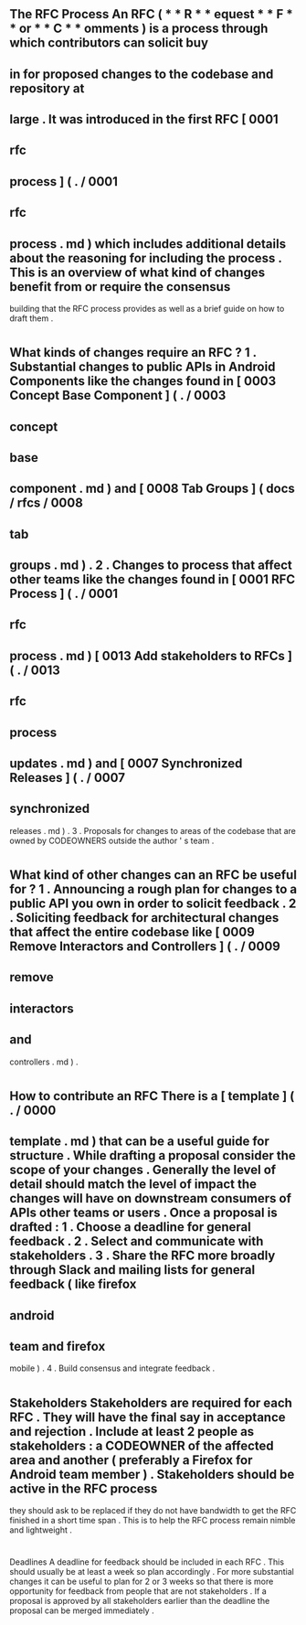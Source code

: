 #
The
RFC
Process
An
RFC
(
*
*
R
*
*
equest
*
*
F
*
*
or
*
*
C
*
*
omments
)
is
a
process
through
which
contributors
can
solicit
buy
-
in
for
proposed
changes
to
the
codebase
and
repository
at
-
large
.
It
was
introduced
in
the
first
RFC
[
0001
-
rfc
-
process
]
(
.
/
0001
-
rfc
-
process
.
md
)
which
includes
additional
details
about
the
reasoning
for
including
the
process
.
This
is
an
overview
of
what
kind
of
changes
benefit
from
or
require
the
consensus
-
building
that
the
RFC
process
provides
as
well
as
a
brief
guide
on
how
to
draft
them
.
#
#
What
kinds
of
changes
require
an
RFC
?
1
.
Substantial
changes
to
public
APIs
in
Android
Components
like
the
changes
found
in
[
0003
Concept
Base
Component
]
(
.
/
0003
-
concept
-
base
-
component
.
md
)
and
[
0008
Tab
Groups
]
(
docs
/
rfcs
/
0008
-
tab
-
groups
.
md
)
.
2
.
Changes
to
process
that
affect
other
teams
like
the
changes
found
in
[
0001
RFC
Process
]
(
.
/
0001
-
rfc
-
process
.
md
)
[
0013
Add
stakeholders
to
RFCs
]
(
.
/
0013
-
rfc
-
process
-
updates
.
md
)
and
[
0007
Synchronized
Releases
]
(
.
/
0007
-
synchronized
-
releases
.
md
)
.
3
.
Proposals
for
changes
to
areas
of
the
codebase
that
are
owned
by
CODEOWNERS
outside
the
author
'
s
team
.
#
#
What
kind
of
other
changes
can
an
RFC
be
useful
for
?
1
.
Announcing
a
rough
plan
for
changes
to
a
public
API
you
own
in
order
to
solicit
feedback
.
2
.
Soliciting
feedback
for
architectural
changes
that
affect
the
entire
codebase
like
[
0009
Remove
Interactors
and
Controllers
]
(
.
/
0009
-
remove
-
interactors
-
and
-
controllers
.
md
)
.
#
#
How
to
contribute
an
RFC
There
is
a
[
template
]
(
.
/
0000
-
template
.
md
)
that
can
be
a
useful
guide
for
structure
.
While
drafting
a
proposal
consider
the
scope
of
your
changes
.
Generally
the
level
of
detail
should
match
the
level
of
impact
the
changes
will
have
on
downstream
consumers
of
APIs
other
teams
or
users
.
Once
a
proposal
is
drafted
:
1
.
Choose
a
deadline
for
general
feedback
.
2
.
Select
and
communicate
with
stakeholders
.
3
.
Share
the
RFC
more
broadly
through
Slack
and
mailing
lists
for
general
feedback
(
like
firefox
-
android
-
team
and
firefox
-
mobile
)
.
4
.
Build
consensus
and
integrate
feedback
.
#
#
#
Stakeholders
Stakeholders
are
required
for
each
RFC
.
They
will
have
the
final
say
in
acceptance
and
rejection
.
Include
at
least
2
people
as
stakeholders
:
a
CODEOWNER
of
the
affected
area
and
another
(
preferably
a
Firefox
for
Android
team
member
)
.
Stakeholders
should
be
active
in
the
RFC
process
-
they
should
ask
to
be
replaced
if
they
do
not
have
bandwidth
to
get
the
RFC
finished
in
a
short
time
span
.
This
is
to
help
the
RFC
process
remain
nimble
and
lightweight
.
#
#
#
Deadlines
A
deadline
for
feedback
should
be
included
in
each
RFC
.
This
should
usually
be
at
least
a
week
so
plan
accordingly
.
For
more
substantial
changes
it
can
be
useful
to
plan
for
2
or
3
weeks
so
that
there
is
more
opportunity
for
feedback
from
people
that
are
not
stakeholders
.
If
a
proposal
is
approved
by
all
stakeholders
earlier
than
the
deadline
the
proposal
can
be
merged
immediately
.
